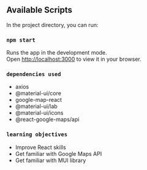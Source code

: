 
## Available Scripts

In the project directory, you can run:

### `npm start`

Runs the app in the development mode.\
Open [http://localhost:3000](http://localhost:3000) to view it in your browser.

### `dependencies used`

+ axios
+ @material-ui/core
+ google-map-react
+ @material-ui/lab
+ @material-ui/icons
+ @react-google-maps/api

### `learning objectives`
+ Improve React skills
+ Get familiar with Google Maps API
+ Get familiar with MUI library


